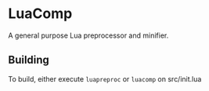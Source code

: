 # LuaComp
A general purpose Lua preprocessor and minifier.

## Building
To build, either execute `luapreproc` or `luacomp` on src/init.lua